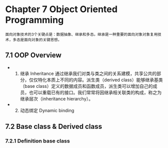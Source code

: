 # Chapter 7 Object Oriented Programming
```
面向对象技术的3个关键点是：数据抽象、继承和多态。继承是一种重要的面向对象对象复用技术，多态是面向对象的关键思想。
```

## 7.1 OOP Overview
- 1. 继承 Inheritance
通过继承我们对类与类之间的关系建模，共享公共的部分，仅仅特化本质上不同的内容。派生类（derived class）能够继承基类（base class）定义的数据成员和函数成员，派生类可以增加自己的成员，也可以重载已有的接口。我们常常将因继承相关联类的构成，称之为继承层次（inheritance hierarchy）。
- 2. 动态绑定 Dynamic binding

## 7.2 Base class & Derived class
### 7.2.1 Definition base class